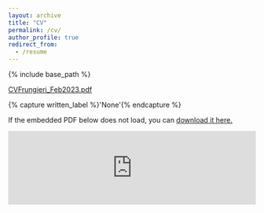 ```yaml
---
layout: archive
title: "CV"
permalink: /cv/
author_profile: true
redirect_from:
  - /resume
---
```


{% include base_path %}


[CVFrungieri_Feb2023.pdf](https://github.com/grazianofrungieri/grazianofrungieri.github.io/files/10777320/CVFrungieri_Feb2023.pdf)

{% capture written_label %}'None'{% endcapture %}

If the embedded PDF below does not load, you can <u><a href="https://grazianofrungieri.github.io/CVFrungieri_Feb2023.pdf">download it here.</a></u>
<br/>

<embed src="https://grazianofrungieri.github.io/CVFrungieri_Feb2023.pdf" type="application/pdf" width="100%" />

